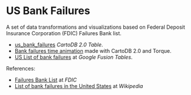 US Bank Failures
================

A set of data transformations and visualizations based on Federal Deposit Insurance Corporation (FDIC) Failures Bank list.

* <a href="">us_bank_failures</a> <em>CartoDB 2.0 Table</em>.
* <a href="http://fontanon.github.com/us_bank_failures/torque_animation/">Bank failures time animation</a> made with CartoDB 2.0 and Torque.
* <a href="https://www.google.com/fusiontables/DataSource?docid=1ryf2-Fe48kIXEE9Z4n0Ogu6D74ZIOpwlUl9lAjk">US List of bank failures</a> at <em>Google Fusion Tables</em>.

References:

* <a href="http://www.fdic.gov/bank/individual/failed/banklist.html">Failures Bank List</a> at <em>FDIC</em>
* <a href="http://en.wikipedia.org/wiki/List_of_bank_failures_in_the_United_States_(2008%E2%80%93present)">List of bank failures in the United States</a> at <em>Wikipedia</em>
